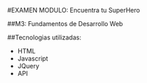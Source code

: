 #EXAMEN MODULO: Encuentra tu SuperHero

##M3: Fundamentos de Desarrollo Web

##Tecnologias utilizadas:

- HTML
- Javascript
- JQuery
- API
